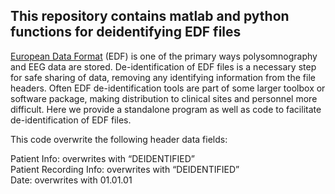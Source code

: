 ## This repository contains matlab and python functions for deidentifying EDF files

[European Data Format](https://www.edfplus.info/) (EDF) is one of the primary ways polysomnography and EEG data are stored. De-identification of EDF files is a necessary step for safe sharing of data, removing any identifying information from the file headers. Often EDF de-identification tools are part of some larger toolbox or software package, making distribution to clinical sites and personnel more difficult. Here we provide a standalone program as well as code to facilitate de-identification of EDF files.

This code overwrite the following header data fields:

Patient Info: overwrites with “DEIDENTIFIED”  
Patient Recording Info: overwrites with “DEIDENTIFIED”  
Date: overwrites with 01.01.01  
